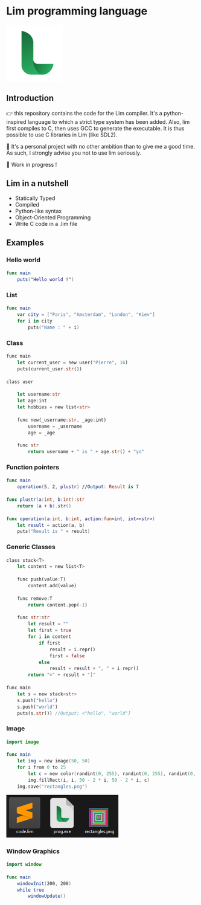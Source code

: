 # Lim programming language
![Lim logo](https://github.com/GeminoRR/Lim/blob/master/examples/logo.png?raw=true)

## Introduction
👉 this repository contains the code for the Lim compiler. It's a python-inspired language to which a strict type system has been added. Also, lim first compiles to C, then uses GCC to generate the executable. It is thus possible to use C libraries in Lim (like SDL2).

📌 It's a personal project with no other ambition than to give me a good time.
As such, I strongly advise you not to use lim seriously.

🚧 Work in progress !

## Lim in a nutshell
- Statically Typed
- Compiled
- Python-like syntax
- Object-Oriented Programming
- Write C code in a .lim file

## Examples
### Hello world
```swift
func main
	puts("Hello world !")
```

### List
```swift
func main
	var city = ["Paris", "Amsterdam", "London", "Kiev"]
	for i in city
		puts("Name : " + i)
```

### Class
```rust
func main
	let current_user = new user("Pierre", 16)
	puts(current_user.str())

class user
	
	let username:str
	let age:int
	let hobbies = new list<str>

	func new(_username:str, _age:int)
		username = _username
		age = _age

	func str
		return username + " is " + age.str() + "yo"
```

### Function pointers
```swift
func main
	operation(5, 2, plustr) //Output: Result is 7

func plustr(a:int, b:int):str
	return (a + b).str()

func operation(a:int, b:int, action:fun<int, int><str>)
	let result = action(a, b)
	puts("Result is " + result)
```

### Generic Classes
```rust
class stack<T>
	let content = new list<T>

	func push(value:T)
		content.add(value)

	func remove:T
		return content.pop(-1)

	func str:str
		let result = ""
		let first = true
		for i in content
			if first
				result = i.repr()
				first = false
			else
				result = result + ", " + i.repr()
		return "<" + result + "]"

func main
	let s = new stack<str>
	s.push("hello")
	s.push("world")
	puts(s.str()) //Output: <"hello", "world"]
```

### Image
```swift
import image

func main
	let img = new image(50, 50)
	for i from 0 to 25
		let c = new color(randint(0, 255), randint(0, 255), randint(0, 255))
		img.fillRect(i, i, 50 - 2 * i, 50 - 2 * i, c)
	img.save("rectangles.png")
```
![File system with rectangles.png](https://github.com/GeminoRR/Lim/blob/master/examples/image.png?raw=true)

### Window Graphics
```swift
import window

func main
	windowInit(200, 200)
	while true
		windowUpdate()
```